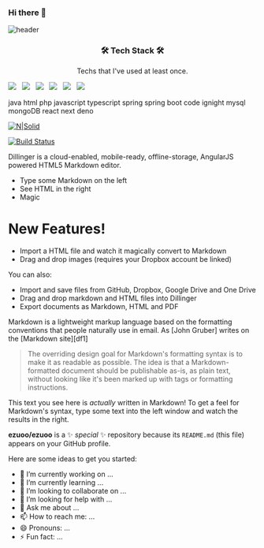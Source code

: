 ### Hi there 👋

![header](https://capsule-render.vercel.app/api?type=Rounded&color=auto&height=300&section=header&text=JuhoLee&FontColor=#000000&fontSize=90)

<h3 align="center"> 🛠 Tech Stack 🛠 </h3>

<p align="center"> Techs that I've used at least once. </p>

![](https://img.shields.io/badge/C-A8B9CC?style=flat-square&logo=C&logoColor=white) &nbsp; ![](https://img.shields.io/badge/C++-3766AB?style=flat-square&logo=C%2B%2B&logoColor=white) &nbsp; ![](https://img.shields.io/badge/C%23-239120?style=flat-square&logo=C%20Sharp&logoColor=white) &nbsp;
![](https://img.shields.io/badge/C++-3766AB?style=flat-square&logo=Python&logoColor=white) &nbsp; ![](https://img.shields.io/badge/C++-3766AB?style=flat-square&logo=Python&logoColor=white) &nbsp; ![](https://img.shields.io/badge/C++-3766AB?style=flat-square&logo=Python&logoColor=white) &nbsp;

java
html
php
javascript
typescript
spring
spring boot
code ignight
mysql
mongoDB
react
next
deno

[![N|Solid](https://cldup.com/dTxpPi9lDf.thumb.png)](https://nodesource.com/products/nsolid)

[![Build Status](https://travis-ci.org/joemccann/dillinger.svg?branch=master)](https://travis-ci.org/joemccann/dillinger)

Dillinger is a cloud-enabled, mobile-ready, offline-storage, AngularJS powered HTML5 Markdown editor.

  - Type some Markdown on the left
  - See HTML in the right
  - Magic

# New Features!

  - Import a HTML file and watch it magically convert to Markdown
  - Drag and drop images (requires your Dropbox account be linked)


You can also:
  - Import and save files from GitHub, Dropbox, Google Drive and One Drive
  - Drag and drop markdown and HTML files into Dillinger
  - Export documents as Markdown, HTML and PDF

Markdown is a lightweight markup language based on the formatting conventions that people naturally use in email.  As [John Gruber] writes on the [Markdown site][df1]

> The overriding design goal for Markdown's
> formatting syntax is to make it as readable
> as possible. The idea is that a
> Markdown-formatted document should be
> publishable as-is, as plain text, without
> looking like it's been marked up with tags
> or formatting instructions.

This text you see here is *actually* written in Markdown! To get a feel for Markdown's syntax, type some text into the left window and watch the results in the right.






**ezuoo/ezuoo** is a ✨ _special_ ✨ repository because its `README.md` (this file) appears on your GitHub profile.

Here are some ideas to get you started:

- 🔭 I’m currently working on ...
- 🌱 I’m currently learning ...
- 👯 I’m looking to collaborate on ...
- 🤔 I’m looking for help with ...
- 💬 Ask me about ...
- 📫 How to reach me: ...
- 😄 Pronouns: ...
- ⚡ Fun fact: ...

